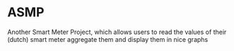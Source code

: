 # ASMP
Another Smart Meter Project, which allows users to read the values of their (dutch) smart meter aggregate them and display them in nice graphs
